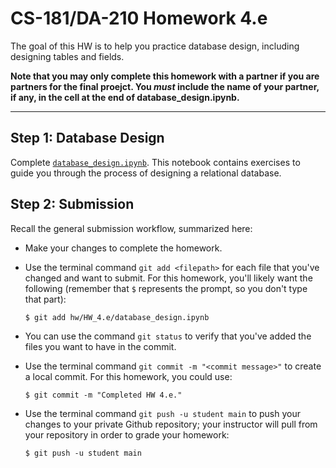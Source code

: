 # CS-181/DA-210 Homework 4.e

The goal of this HW is to help you practice database design, including designing tables and fields.

**Note that you may only complete this homework with a partner if you are partners for the final proejct.  You _must_ include the name of your partner, if any, in the cell at the end of database_design.ipynb.**

---

## Step 1: Database Design

Complete [`database_design.ipynb`](database_design.ipynb).  This notebook contains exercises to guide you through the process of designing a relational database.

## Step 2: Submission

Recall the general submission workflow, summarized here:

- Make your changes to complete the homework.

- Use the terminal command `git add <filepath>` for each file that you've changed and want to submit.  For this homework, you'll likely want the following (remember that `$` represents the prompt, so you don't type that part):

    ```
    $ git add hw/HW_4.e/database_design.ipynb
    ```

- You can use the command `git status` to verify that you've added the files you want to have in the commit.

- Use the terminal command `git commit -m "<commit message>"` to create a local commit.  For this homework, you could use:

    ```
    $ git commit -m "Completed HW 4.e."
    ```

- Use the terminal command `git push -u student main` to push your changes to your private Github repository; your instructor will pull from your repository in order to grade your homework:

    ```
    $ git push -u student main
    ```